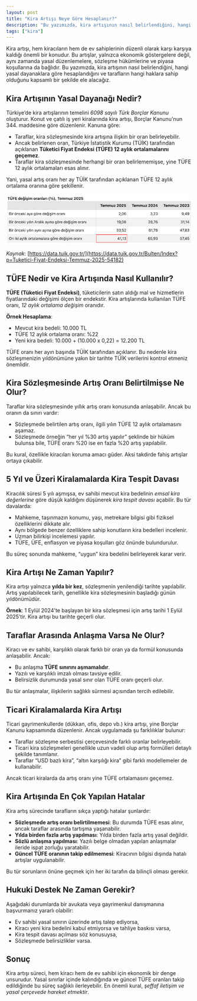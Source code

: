 ```yaml
---
layout: post
title: "Kira Artışı Neye Göre Hesaplanır?"
description: "Bu yazımızda, kira artışının nasıl belirlendiğini, hangi yasal dayanaklara göre hesaplandığını ve tarafların hangi haklara sahip olduğunu kapsamlı bir şekilde ele alacağız."
tags: ["kira"]
---
```


Kira artışı, hem kiracıların hem de ev sahiplerinin düzenli olarak karşı karşıya kaldığı önemli bir konudur. Bu artışlar, yalnızca ekonomik göstergelere değil, aynı zamanda yasal düzenlemelere, sözleşme hükümlerine ve piyasa koşullarına da bağlıdır. Bu yazımızda, kira artışının nasıl belirlendiğini, hangi yasal dayanaklara göre hesaplandığını ve tarafların hangi haklara sahip olduğunu kapsamlı bir şekilde ele alacağız.

## Kira Artışının Yasal Dayanağı Nedir?

Türkiye’de kira artışlarının temelini *6098 sayılı Türk Borçlar Kanunu* oluşturur. Konut ve çatılı iş yeri kiralarında kira artışı, Borçlar Kanunu'nun 344. maddesine göre düzenlenir. Kanuna göre:

- Taraflar, kira sözleşmesinde kira artışına ilişkin bir oran belirleyebilir.
- Ancak belirlenen oran, Türkiye İstatistik Kurumu (TÜİK) tarafından açıklanan **Tüketici Fiyat Endeksi (TÜFE) 12 aylık ortalamalarını geçemez**.
- Taraflar kira sözleşmesinde herhangi bir oran belirlememişse, yine TÜFE 12 aylık ortalamaları esas alınır.

Yani, yasal artış oranı her ay TÜİK tarafından açıklanan TÜFE 12 aylık ortalama oranına göre şekillenir.

<img src="/images/2025/08/tufe-degisim-oranlari-temmuz-2025.png" alt="TÜFE değişim oranları, Temmuz 2025" class="img-fluid">

*Kaynak*: [https://data.tuik.gov.tr/](https://data.tuik.gov.tr/Bulten/Index?p=Tuketici-Fiyat-Endeksi-Temmuz-2025-54182)

## TÜFE Nedir ve Kira Artışında Nasıl Kullanılır?

**TÜFE (Tüketici Fiyat Endeksi)**, tüketicilerin satın aldığı mal ve hizmetlerin fiyatlarındaki değişimi ölçen bir endekstir. Kira artışlarında kullanılan TÜFE oranı, *12 aylık ortalama değişim* oranıdır.

**Örnek Hesaplama**:
- Mevcut kira bedeli: 10.000 TL
- TÜFE 12 aylık ortalama oranı: %22
- Yeni kira bedeli: 10.000 + (10.000 x 0,22) = 12.200 TL

TÜFE oranı her ayın başında TÜİK tarafından açıklanır. Bu nedenle kira sözleşmenizin yıldönümüne yakın bir tarihte TÜİK verilerini kontrol etmeniz önemlidir.

## Kira Sözleşmesinde Artış Oranı Belirtilmişse Ne Olur?

Taraflar kira sözleşmesinde yıllık artış oranı konusunda anlaşabilir. Ancak bu oranın da sınırı vardır:

- Sözleşmede belirtilen artış oranı, ilgili yılın TÜFE 12 aylık ortalamasını aşamaz.
- Sözleşmede örneğin “her yıl %30 artış yapılır” şeklinde bir hüküm bulunsa bile, TÜFE oranı %20 ise en fazla %20 artış yapılabilir.

Bu kural, özellikle kiracıları koruma amacı güder. Aksi takdirde fahiş artışlar ortaya çıkabilir.

## 5 Yıl ve Üzeri Kiralamalarda Kira Tespit Davası

Kiracılık süresi 5 yılı aşmışsa, ev sahibi mevcut kira bedelinin *emsal kira değerlerine* göre düşük kaldığını düşünerek *kira tespit davası* açabilir. Bu tür davalarda:

- Mahkeme, taşınmazın konumu, yaşı, metrekare bilgisi gibi fiziksel özelliklerini dikkate alır.
- Aynı bölgede benzer özelliklere sahip konutların kira bedelleri incelenir.
- Uzman bilirkişi incelemesi yapılır.
- TÜFE, ÜFE, enflasyon ve piyasa koşulları göz önünde bulundurulur.

Bu süreç sonunda mahkeme, “uygun” kira bedelini belirleyerek karar verir.

## Kira Artışı Ne Zaman Yapılır?

Kira artışı yalnızca **yılda bir kez**, sözleşmenin yenilendiği tarihte yapılabilir. Artış yapılabilecek tarih, genellikle kira sözleşmesinin başladığı günün yıldönümüdür.

**Örnek**: 1 Eylül 2024'te başlayan bir kira sözleşmesi için artış tarihi 1 Eylül 2025’tir. Kira artışı bu tarihte geçerli olur.

## Taraflar Arasında Anlaşma Varsa Ne Olur?

Kiracı ve ev sahibi, karşılıklı olarak farklı bir oran ya da formül konusunda anlaşabilir. Ancak:

- Bu anlaşma **TÜFE sınırını aşmamalıdır**.
- Yazılı ve karşılıklı imzalı olması tavsiye edilir.
- Belirsizlik durumunda yasal sınır olan TÜFE oranı geçerli olur.

Bu tür anlaşmalar, ilişkilerin sağlıklı sürmesi açısından tercih edilebilir.

## Ticari Kiralamalarda Kira Artışı

Ticari gayrimenkullerde (dükkan, ofis, depo vb.) kira artışı, yine Borçlar Kanunu kapsamında düzenlenir. Ancak uygulamada şu farklılıklar bulunur:

- Taraflar sözleşme serbestisi çerçevesinde farklı oranlar belirleyebilir.
- Ticari kira sözleşmeleri genellikle uzun vadeli olup artış formülleri detaylı şekilde tanımlanır.
- Taraflar “USD bazlı kira”, “altın karşılığı kira” gibi farklı modellemeler de kullanabilir.

Ancak ticari kiralarda da artış oranı yine TÜFE ortalamasını geçemez.

## Kira Artışında En Çok Yapılan Hatalar

Kira artış sürecinde tarafların sıkça yaptığı hatalar şunlardır:

- **Sözleşmede artış oranı belirtilmemesi**: Bu durumda TÜFE esas alınır, ancak taraflar arasında tartışma yaşanabilir.
- **Yılda birden fazla artış yapılması**: Yılda birden fazla artış yasal değildir.
- **Sözlü anlaşma yapılması**: Yazılı belge olmadan yapılan anlaşmalar ileride ispat zorluğu yaratabilir.
- **Güncel TÜFE oranının takip edilmemesi**: Kiracının bilgisi dışında hatalı artışlar uygulanabilir.

Bu tür sorunların önüne geçmek için her iki tarafın da bilinçli olması gerekir.

## Hukuki Destek Ne Zaman Gerekir?

Aşağıdaki durumlarda bir avukata veya gayrimenkul danışmanına başvurmanız yararlı olabilir:

- Ev sahibi yasal sınırın üzerinde artış talep ediyorsa,
- Kiracı yeni kira bedelini kabul etmiyorsa ve tahliye baskısı varsa,
- Kira tespit davası açılması söz konusuysa,
- Sözleşmede belirsizlikler varsa.

## Sonuç

Kira artışı süreci, hem kiracı hem de ev sahibi için ekonomik bir denge unsurudur. Yasal sınırlar içinde kalındığında ve güncel TÜFE oranları takip edildiğinde bu süreç sağlıklı ilerleyebilir. En önemli kural, *şeffaf iletişim ve yasal çerçevede hareket etmektir*.